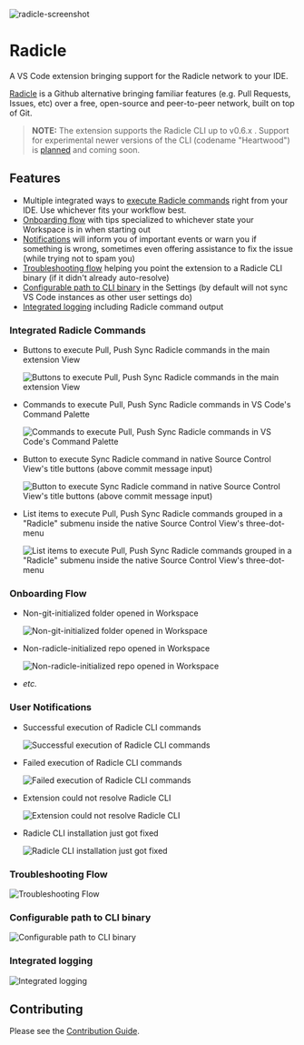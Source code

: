 ![radicle-screenshot](./assets/for-md/hero.png)

# Radicle

A VS Code extension bringing support for the Radicle network to your IDE.

[Radicle](https://radicle.xyz/) is a Github alternative bringing familiar features (e.g. Pull Requests, Issues, etc) over a free, open-source and peer-to-peer network, built on top of Git.

> **NOTE:** The extension supports the Radicle CLI up to v0.6.x . Support for experimental newer versions of the CLI (codename "Heartwood") is [planned](https://github.com/cytechmobile/radicle-vscode-extension/milestone/2) and coming soon.

## Features

- Multiple integrated ways to [execute Radicle commands](#integrated-radicle-commands) right from your IDE. Use whichever fits your workflow best.
- [Onboarding flow](#onboarding-flow) with tips specialized to whichever state your Workspace is in when starting out
- [Notifications](#user-notifications) will inform you of important events or warn you if something is wrong, sometimes even offering assistance to fix the issue (while trying not to spam you)
- [Troubleshooting flow](#troubleshooting-flow) helping you point the extension to a Radicle CLI binary (if it didn't already auto-resolve)
- [Configurable path to CLI binary](#configurable-path-to-cli-binary) in the Settings (by default will not sync VS Code instances as other user settings do)
- [Integrated logging](#integrated-logging) including Radicle command output

### Integrated Radicle Commands

- Buttons to execute Pull, Push Sync Radicle commands in the main extension View

    ![Buttons to execute Pull, Push Sync Radicle commands in the main extension View](assets/for-md/rad-cmds-in-main-view.png)

- Commands to execute Pull, Push Sync Radicle commands in VS Code's Command Palette

    ![Commands to execute Pull, Push Sync Radicle commands in VS Code's Command Palette](assets/for-md/rad-cmds-in-palette.png)

- Button to execute Sync Radicle command in native Source Control View's title buttons (above commit message input)

    ![Button to execute Sync Radicle command in native Source Control View's title buttons (above commit message input)](assets/for-md/rad-cmds-in-scm-title.png)

- List items to execute Pull, Push Sync Radicle commands grouped in a "Radicle" submenu inside the native Source Control View's three-dot-menu

    ![List items to execute Pull, Push Sync Radicle commands grouped in a "Radicle" submenu inside the native Source Control View's three-dot-menu](assets/for-md/rad-cmds-in-scm-3dot.png)

### Onboarding Flow

- Non-git-initialized folder opened in Workspace

    ![Non-git-initialized folder opened in Workspace](assets/for-md/non-git-init-welcome-view.png)

- Non-radicle-initialized repo opened in Workspace

    ![Non-radicle-initialized repo opened in Workspace](assets/for-md/non-rad-init-welcome-view.png)

- _etc._

### User Notifications

- Successful execution of Radicle CLI commands

    ![Successful execution of Radicle CLI commands](assets/for-md/rad-exec-success.png)

- Failed execution of Radicle CLI commands

    ![Failed execution of Radicle CLI commands](assets/for-md/rad-exec-fail.png)

- Extension could not resolve Radicle CLI

    ![Extension could not resolve Radicle CLI](assets/for-md/cli-404.png)

- Radicle CLI installation just got fixed

    ![Radicle CLI installation just got fixed](assets/for-md/cli-404-fixed.png)

### Troubleshooting Flow

![Troubleshooting Flow](assets/for-md/toubleshoot.png)

### Configurable path to CLI binary

![Configurable path to CLI binary](assets/for-md/rad-path.png)

### Integrated logging

![Integrated logging](assets/for-md/image.png)

## Contributing


Please see the [Contribution Guide](./CONTRIBUTING.md).
